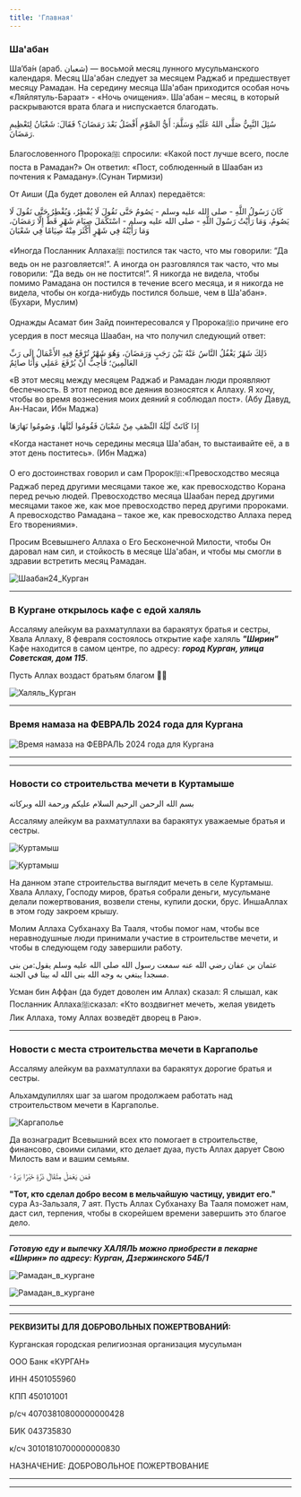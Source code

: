 ```yaml
---
title: 'Главная'
---
```


### Ша'абан

Ша’ба́н (араб. شعبان) — восьмой месяц лунного мусульманского календаря. Месяц Ша'абан следует за месяцем Раджаб и предшествует месяцу Рамадан. На середину месяца Ша'абан приходится особая ночь «Ляйлятуль-Бараат» - «Ночь очищения».
Ша'абан – месяц, в который раскрываются врата блага и ниспускается благодать.


سُئِلَ النَّبِيُّ صَلَّى اللهُ عَلَيْهِ وَسَلَّمَ: أَيُّ الصَّوْمِ أَفْضَلُ بَعْدَ رَمَضَانَ؟ فَقَالَ: شَعْبَانُ لِتَعْظِيمِ رَمَضَانَ.

Благословенного Пророкаﷺ спросили: «Какой пост лучше всего, после поста в Рамадан?» Он ответил: «Пост, соблюденный в Шаабан из почтения к Рамадану».(Сунан Тирмизи)

От Аиши (Да будет доволен ей Аллах) передаётся:

كَانَ رَسُولُ اللَّهِ - صلى الله عليه وسلم - يَصُومُ حَتَّى نَقُولَ لَا يُفْطِرُ، وَيُفْطِرُ حَتَّى نَقُولَ لَا يَصُومُ، وَمَا رَأَيْتُ رَسُولَ اللَّهِ - صلى الله عليه وسلم - اسْتَكْمَلَ صِيَامَ شَهْرٍ قَطُّ إِلَّا رَمَضَانَ، وَمَا رَأَيْتُهُ فِي شَهْرٍ أَكْثَرَ مِنْهُ صِيَامًا فِي شَعْبَانَ

«Иногда Посланник Аллахаﷺ постился так часто, что мы говорили: “Да ведь он не разговляется!”. А иногда он разговлялся так часто, что мы говорили: “Да ведь он не постится!”. Я никогда не видела, чтобы помимо Рамадана он постился в течение всего месяца, и я никогда не видела, чтобы он когда-нибудь постился больше, чем в Ша'абан». (Бухари, Муслим)

Однажды Асамат бин Зайд поинтересовался у Пророкаﷺо причине его усердия в пост месяца Шаабан, на что получил следующий ответ:

ذَلِكَ شَهْرٌ يَغْفُلُ النَّاسُ عَنْهُ بَيْنَ رَجَبٍ وَرَمَضَانَ، وَهُوَ شَهْرٌ تُرْفَعُ فِيهِ الأَعْمَالُ إِلَى رَبِّ العَالَمِينَ؛ فَأُحِبُّ أَنْ يُرْفَعَ عَمَلِي وَأَنَا صائِمٌ

«В этот месяц между месяцем Раджаб и Рамадан люди проявляют беспечность. В этот период все деяния возносятся к Аллаху. Я хочу, чтобы во время вознесения моих деяний я соблюдал пост». (Абу Давуд, Ан-Насаи, Ибн Маджа)


إِذَا كَانَتْ لَيْلَةُ النِّصْفِ مِنْ شَعْبَانَ فَقُومُوا لَيْلَهَا، وَصُومُوا نَهَارَهَا

«Когда настанет ночь середины месяца Ша'абан, то выстаивайте её, а в этот день поститесь». (Ибн Маджа)

О его достоинствах говорил и сам Пророкﷺ:«Превосходство месяца Раджаб перед другими месяцами такое же, как превосходство Корана перед речью людей. Превосходство месяца Шаабан перед другими месяцами такое же, как мое превосходство перед другими пророками. А превосходство Рамадана – такое же, как превосходство Аллаха перед Его творениями».

Просим Всевышнего Аллаха о Его Бесконечной Милости, чтобы Он даровал нам сил, и стойкость в месяце Ша'абан, и чтобы мы смогли в здравии встретить месяц Рамадан.

![Шаабан24_Курган](./index/Шаабан24.jpg)

---

### В Кургане открылось кафе с едой халяль

Ассаляму алейкум ва рахматуллахи ва баракятух братья и сестры, Хвала Аллаху, 8 февраля состоялось открытие кафе халяль ***"Ширин"***
Кафе находится в самом центре, по адресу: ***город Курган, улица Советская, дом 115***. 

Пусть Аллах воздаст братьям благом 🤲🏽

![Халяль_Курган](./index/Ширин3.jpg)

---

### Время намаза на ФЕВРАЛЬ 2024 года для Кургана

![Время намаза на ФЕВРАЛЬ 2024 года для Кургана](./index/02.24.jpg)

---

---

### Новости со строительства мечети в Куртамыше

بسم الله الرحمن الرحيم
السلام عليكم ورحمة الله وبركاته

Ассаляму алейкум ва рахматуллахи ва баракятух уважаемые братья и сестры.

![Куртамыш](./index/Куртамыш.jpg)

![Куртамыш](./index/Куртамыш1.jpg)

На данном этапе строительства выглядит мечеть в селе Куртамыш.
Хвала Аллаху, Господу миров, братья собрали деньги, мусульмане делали пожертвования, возвели стены, купили доски, брус.
ИншаАллах в этом году закроем крышу.

Молим Аллаха Субханаху Ва Тааля, чтобы помог нам, чтобы все неравнодушные люди принимали участие в строительстве мечети, и чтобы в следующем году завершили работу.

عثمان بن عفان رضي الله عنه سمعت رسول الله صلى الله عليه وسلم يقول:من بنى مسجدا يبتغي به وجه الله بنى الله له بيتا في الجنة.

Усман бин Аффан (да будет доволен им Аллах) сказал: Я слышал, как Посланник Аллахаﷺсказал: «Кто воздвигнет мечеть, желая увидеть Лик Аллаха, тому Аллах возведёт дворец в Раю».

---

### Новости с места строительства мечети в Каргаполье

Ассаляму алейкум ва рахматуллахи ва баракятух дорогие братья и сестры.

Альхамдулиллях шаг за шагом продолжаем работать над строительством мечети в Каргаполье.

![Каргаполье](./index/Каргаполье9.jpg)

Да вознаградит Всевышний всех кто помогает в строительстве, финансово, своими силами, кто делает дуаа, пусть Аллах дарует Свою Милость вам и вашим семьям.

فَمَن يَعْمَلْ مِثْقَالَ ذَرَّةٍ خَيْرًا يَرَهُ ۥ

**"Тот, кто сделал добро весом в мельчайшую частицу, увидит его."** сура Аз-Зальзаля, 7 аят.
Пусть Аллах Субханаху Ва Тааля поможет нам, даст сил, терпения, чтобы в скорейшем времени завершить это благое дело.


---

**_Готовую еду и выпечку ХАЛЯЛЬ можно приобрести в пекарне «Ширин» по адресу: Курган, Дзержинского 54Б/1_**

![Рамадан_в_кургане](./index/Ширин.jpg)

![Рамадан_в_кургане](./index/Ширин1.jpg)

---

---

**РЕКВИЗИТЫ ДЛЯ ДОБРОВОЛЬНЫХ ПОЖЕРТВОВАНИЙ:**

Курганская городская религиозная организация мусульман

ООО Банк «КУРГАН»

ИНН 4501055960

КПП 450101001

р/сч 40703810800000000428

БИК 043735830

к/сч 30101810700000000830

НАЗНАЧЕНИЕ: ДОБРОВОЛЬНОЕ ПОЖЕРТВОВАНИЕ

---

---
